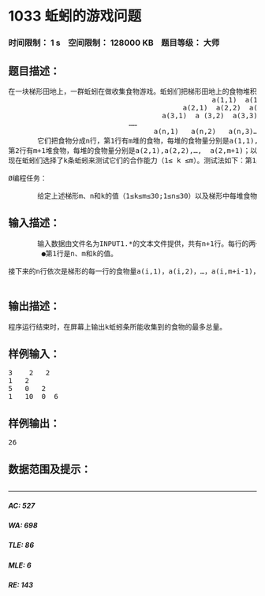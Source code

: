 # 1033 蚯蚓的游戏问题   
### 时间限制： 1 s&nbsp;&nbsp;&nbsp;&nbsp;空间限制： 128000 KB&nbsp;&nbsp;&nbsp;&nbsp;题目等级： 大师  
## 题目描述：  

<pre>
在一块梯形田地上，一群蚯蚓在做收集食物游戏。蚯蚓们把梯形田地上的食物堆积整理如下：
                                                 a(1,1)  a(1,2)…a(1,m)
                                          a(2,1)  a(2,2)  a(2,3)…a(2,m)  a(2,m+1)     
                                     a(3,1)  a (3,2)  a(3,3)…a(3,m+1)  a(3,m+2)
                             ……  
                                   a(n,1)   a(n,2)   a(n,3)…           a(n,m+n-1)     
       它们把食物分成n行，第1行有m堆的食物，每堆的食物量分别是a(1,1),a(1,2),…,a(1,m)；
第2行有m+1堆食物，每堆的食物量分别是a(2,1),a(2,2),…,  a(2,m+1)；以下依次有m+2堆、m+3堆、…m+n-1堆食物。
现在蚯蚓们选择了k条蚯蚓来测试它们的合作能力（1≤ k ≤m）。测试法如下：第1条蚯蚓从第1行选择一堆食物，然后往左下或右下爬，并收集1堆食物，例如从a（1,2）只能爬向a(2,2) 或a(2,3)，而不能爬向其它地方。接下来再爬向下一行收集一堆食物，直到第n行收集一堆食物。第1条蚯蚓所收集到的食物量是它在每一行所收集的食物量之和；第2条蚯蚓也从第1行爬到第n行，每行收集一堆食物，爬的方法与第1条蚯蚓相类似，但不能碰到第1条蚯蚓所爬的轨迹；一般地，第i 条蚯蚓从第1行爬到第 n行，每行收集一堆食物，爬的方法与第1条蚯蚓类似，但不能碰到前 I-1 条蚯蚓所爬的轨迹。这k条蚯蚓应该如何合作，才能使它们所收集到的食物总量最多？收集到的食物总量可代表这k条蚯蚓的合作水平。

Ø编程任务：

       给定上述梯形m、n和k的值（1≤k≤m≤30;1≤n≤30）以及梯形中每堆食物的量（小于10的非整数），编程计算这k条蚯蚓所能收集到的食物的最多总量。
</pre>
  
  
## 输入描述：  

<pre>
       输入数据由文件名为INPUT1.*的文本文件提供，共有n+1行。每行的两个数据之间用一个空格隔开。
        ●第1行是n、m和k的值。

接下来的n行依次是梯形的每一行的食物量a(i,1)，a(i,2)，…，a(i,m+i-1)，i=1,2,…,n。

</pre>
  
  
## 输出描述：  

<pre>
程序运行结束时，在屏幕上输出k蚯蚓条所能收集到的食物的最多总量。
</pre>
  
  
## 样例输入：  

<pre>
3    2   2    
1   2
5   0   2
1   10  0  6
</pre>
  
  
## 样例输出：  

<pre>
26
</pre>
  
  
## 数据范围及提示：  

<pre>
</pre>
  
  
***  

##### AC: 527  
##### WA: 698  
##### TLE: 86  
##### MLE: 6  
##### RE: 143  
